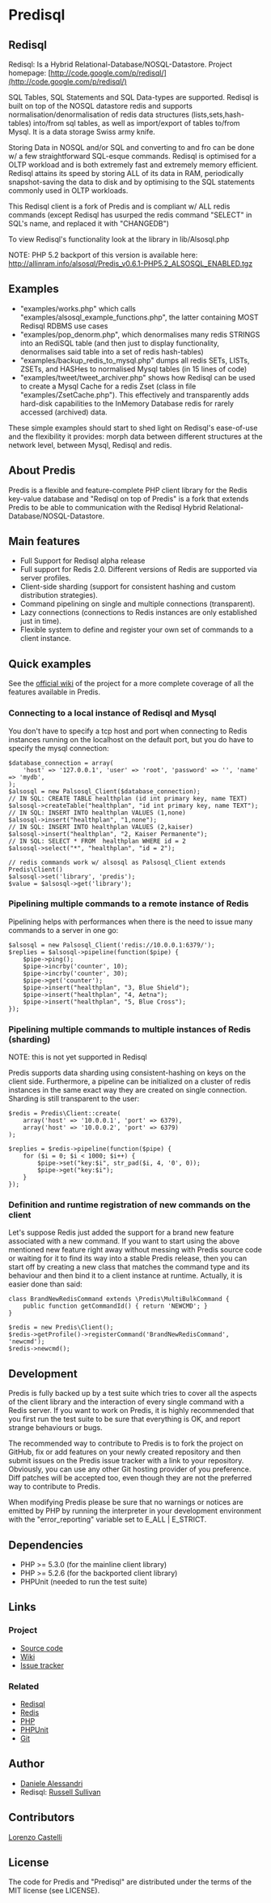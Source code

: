 # Predisql #

## Redisql ##

Redisql: Is a Hybrid Relational-Database/NOSQL-Datastore.
Project homepage: [http://code.google.com/p/redisql/](http://code.google.com/p/redisql/)

SQL Tables, SQL Statements and SQL Data-types are supported. Redisql is built on top of the NOSQL datastore redis and supports normalisation/denormalisation of redis data structures (lists,sets,hash-tables) into/from sql tables, as well as import/export of tables to/from Mysql. It is a data storage Swiss army knife.

Storing Data in NOSQL and/or SQL and converting to and fro can be done w/ a few straightforward SQL-esque commands. Redisql is optimised for a OLTP workload and is both extremely fast and extremely memory efficient. Redisql attains its speed by storing ALL of its data in RAM, periodically snapshot-saving the data to disk and by optimising to the SQL statements commonly used in OLTP workloads.

This Redisql client is a fork of Predis and is compliant w/ ALL redis commands (except Redisql has usurped the redis command "SELECT" in SQL's name, and replaced it with "CHANGEDB")

To view Redisql's functionality look at the library in lib/Alsosql.php

NOTE: PHP 5.2 backport of this version is available here:
      http://allinram.info/alsosql/Predis_v0.6.1-PHP5.2_ALSOSQL_ENABLED.tgz
## Examples ##

- "examples/works.php" which calls "examples/alsosql_example_functions.php", the latter containing MOST Redisql RDBMS use cases
- "examples/pop_denorm.php", which denormalises many redis STRINGS into an RediSQL table (and then just to display functionality, denormalises said table into a set of redis hash-tables)
- "examples/backup_redis_to_mysql.php" dumps all redis SETs, LISTs, ZSETs, and HASHes to normalised Mysql tables (in 15 lines of code)
- "examples/tweet/tweet_archiver.php" shows how Redisql can be used to create a Mysql Cache for a redis Zset (class in file "examples/ZsetCache.php"). This effectively and transparently adds hard-disk capabilities to the InMemory Database redis for rarely accessed (archived) data.

These simple examples should start to shed light on Redisql's ease-of-use and the flexibility it provides: morph data between different structures at the network level, between Mysql, Redisql and redis.

## About Predis ##

Predis is a flexible and feature-complete PHP client library for the Redis key-value database and "Redisql on top of Predis" is a fork that extends Predis to be able to communication with the Redisql Hybrid Relational-Database/NOSQL-Datastore.

## Main features ##

- Full Support for Redisql alpha release
- Full support for Redis 2.0. Different versions of Redis are supported via server profiles.
- Client-side sharding (support for consistent hashing and custom distribution strategies).
- Command pipelining on single and multiple connections (transparent).
- Lazy connections (connections to Redis instances are only established just in time).
- Flexible system to define and register your own set of commands to a client instance.


## Quick examples ##

See the [official wiki](http://wiki.github.com/nrk/predis) of the project for a more 
complete coverage of all the features available in Predis.

### Connecting to a local instance of Redisql and Mysql ###

You don't have to specify a tcp host and port when connecting to Redis instances running on the localhost on the default port, but you do have to specify the mysql connection:

    $database_connection = array(
        'host' => '127.0.0.1', 'user' => 'root', 'password' => '', 'name' => 'mydb',
    );
    $alsosql = new Palsosql_Client($database_connection);
    // IN SQL: CREATE TABLE healthplan (id int primary key, name TEXT)
    $alsosql->createTable("healthplan", "id int primary key, name TEXT");
    // IN SQL: INSERT INTO healthplan VALUES (1,none)
    $alsosql->insert("healthplan", "1,none");
    // IN SQL: INSERT INTO healthplan VALUES (2,kaiser)
    $alsosql->insert("healthplan", "2, Kaiser Permanente");
    // IN SQL: SELECT * FROM  healthplan WHERE id = 2
    $alsosql->select("*", "healthplan", "id = 2");

    // redis commands work w/ alsosql as Palsosql_Client extends Predis\Client()
    $alsosql->set('library', 'predis');
    $value = $alsosql->get('library');


### Pipelining multiple commands to a remote instance of Redis ##

Pipelining helps with performances when there is the need to issue many commands 
to a server in one go:

    $alsosql = new Palsosql_Client('redis://10.0.0.1:6379/');
    $replies = $alsosql->pipeline(function($pipe) {
        $pipe->ping();
        $pipe->incrby('counter', 10);
        $pipe->incrby('counter', 30);
        $pipe->get('counter');
        $pipe->insert("healthplan", "3, Blue Shield");
        $pipe->insert("healthplan", "4, Aetna");
        $pipe->insert("healthplan", "5, Blue Cross");
    });


### Pipelining multiple commands to multiple instances of Redis (sharding) ##

NOTE: this is not yet supported in Redisql

Predis supports data sharding using consistent-hashing on keys on the client side. 
Furthermore, a pipeline can be initialized on a cluster of redis instances in the 
same exact way they are created on single connection. Sharding is still transparent 
to the user:

    $redis = Predis\Client::create(
        array('host' => '10.0.0.1', 'port' => 6379),
        array('host' => '10.0.0.2', 'port' => 6379)
    );

    $replies = $redis->pipeline(function($pipe) {
        for ($i = 0; $i < 1000; $i++) {
            $pipe->set("key:$i", str_pad($i, 4, '0', 0));
            $pipe->get("key:$i");
        }
    });


### Definition and runtime registration of new commands on the client ###

Let's suppose Redis just added the support for a brand new feature associated 
with a new command. If you want to start using the above mentioned new feature 
right away without messing with Predis source code or waiting for it to find 
its way into a stable Predis release, then you can start off by creating a new 
class that matches the command type and its behaviour and then bind it to a 
client instance at runtime. Actually, it is easier done than said:

    class BrandNewRedisCommand extends \Predis\MultiBulkCommand {
        public function getCommandId() { return 'NEWCMD'; }
    }

    $redis = new Predis\Client();
    $redis->getProfile()->registerCommand('BrandNewRedisCommand', 'newcmd');
    $redis->newcmd();


## Development ##

Predis is fully backed up by a test suite which tries to cover all the aspects of the 
client library and the interaction of every single command with a Redis server. If you 
want to work on Predis, it is highly recommended that you first run the test suite to 
be sure that everything is OK, and report strange behaviours or bugs.

The recommended way to contribute to Predis is to fork the project on GitHub, fix or 
add features on your newly created repository and then submit issues on the Predis 
issue tracker with a link to your repository. Obviously, you can use any other Git 
hosting provider of you preference. Diff patches will be accepted too, even though 
they are not the preferred way to contribute to Predis.

When modifying Predis please be sure that no warnings or notices are emitted by PHP 
by running the interpreter in your development environment with the "error_reporting"
variable set to E_ALL | E_STRICT.


## Dependencies ##

- PHP >= 5.3.0 (for the mainline client library)
- PHP >= 5.2.6 (for the backported client library)
- PHPUnit (needed to run the test suite)

## Links ##

### Project ###
- [Source code](http://github.com/JakSprats/predis/)
- [Wiki](http://wiki.github.com/JakSprats/predis/)
- [Issue tracker](http://github.com/JakSprats/predis/issues)

### Related ###
- [Redisql](http://github.com/JakSprats/Redisql)
- [Redis](http://code.google.com/p/redis/)
- [PHP](http://php.net/)
- [PHPUnit](http://www.phpunit.de/)
- [Git](http://git-scm.com/)

## Author ##

- [Daniele Alessandri](mailto:suppakilla@gmail.com)
- Redisql: [Russell Sullivan](mailto:jaksprats@gmail.com)

## Contributors ##

[Lorenzo Castelli](http://github.com/lcastelli)

## License ##

The code for Predis and "Predisql" are distributed under the terms of the MIT license (see LICENSE).
